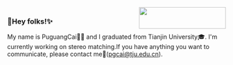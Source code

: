 <!-- <img src="https://github.com/pgcai/pgcai/blob/main/tju_hm.png?raw=true" width = "200" height = "50" align=right /> -->
<img src="https://images.cnblogs.com/cnblogs_com/cpg123/1607645/o_211126153913_tju_hm_ys.png" width = "200" height = "50" align=right />

### 🌈Hey folks!✨


<!--
**antonkomarev/antonkomarev** is a ✨ _special_ ✨ repository because its `README.md` (this file) appears on your GitHub profile.

Here are some ideas to get you started:

- 🔭 I’m currently working on ...
- 🌱 I’m currently learning ...
- 👯 I’m looking to collaborate on ...
- 🤔 I’m looking for help with ...
- 💬 Ask me about ...
- 📫 How to reach me: ...
- 😄 Pronouns: ...
- ⚡ Fun fact: ...
-->

My name is PuguangCai👨‍🎓 and I graduated from Tianjin University🎓.
I'm currently working on stereo matching.If you have anything you want to communicate, please contact me📧(pgcai@tju.edu.cn).
